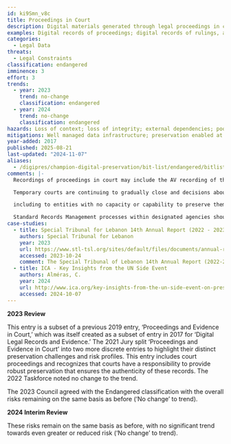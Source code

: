 ```yaml
---
id: ki9Smn_v8c
title: Proceedings in Court
description: Digital materials generated through legal proceedings in court.
examples: Digital records of proceedings; digital records of rulings, and all manner of quasi-judicial proceedings and tribunals
categories:
  - Legal Data
threats:
  - Legal Constraints
classification: endangered
imminence: 3
effort: 3
trends:
  - year: 2023
    trend: no-change
    classification: endangered
  - year: 2024
    trend: no-change
    classification: endangered
hazards: Loss of context; loss of integrity; external dependencies; poor storage; lack of understanding; churn of staff; significant or diversity of data; poorly developed specifications; ill-informed records management; poorly developed transfer protocols; poorly developed migration or normalization; longstanding protocols or procedures that apply unsuitable paper processes to digital materials; Uncertainty over IPR or the presence of orphaned works.
mitigations: Well managed data infrastructure; preservation enabled at ingest; carefully managed authenticity; use of persistent identifiers; finding aids; well managed records management processes; recognition of preservation requirements at highest levels; strategic investment in digital preservation; preservation roadmap; participation in the digital preservation community.
year-added: 2017
published: 2025-08-21
last-updated: "2024-11-07"
aliases:
  - /digipres/champion-digital-preservation/bit-list/endangered/bitlist-proceedings-in-court
comments: |-
  Recordings of proceedings in court may include the AV recording of the court session, which may pose particular preservation risks associated with the video files.

  Temporary courts are continuing to gradually close and decisions about preservation and management of their archives are being made hurriedly and at the last minute. Some of the decisions are placing materials at high risk due to; materials being split all over the place.

  including to entities with no capacity or capability to preserve them, a seeming lack of understanding that preservation and management of the archives has no completion date, an unwillingness to invest in preservation or a drive to keep costs low which is resulting in negative implications for preservation, hurried choices on preservation measures which are not allowing for proper testing of approaches to safeguard authenticity and legal admissibility (e.g. extracting digital data from complex systems in formats that can then potentially not be restored.

  Standard Records Management processes within designated agencies should be able to take care of the preservation of materials like this but given that it is likely to involve complex types of data, such agencies may not be equipped to deliver preservation effectively. It is surprising that courts are not more prominent in the digital preservation community, where solutions now exist.
case-studies:
  - title: Special Tribunal for Lebanon 14th Annual Report (2022 - 2023)
    authors: Special Tribunal for Lebanon
    year: 2023
    url: https://www.stl-tsl.org/sites/default/files/documents/annual-reports/STL_Annual_Report_2022-2023.pdf
    accessed: 2023-10-24
    comment: The Special Tribunal of Lebanon 14th Annual Report (2022-2023), which touches on the above comments concerning the planning and approaches developed and agreed between the United Nations and the Government of Lebanon to guide the Special Tribunal to ensure the completion of the Tribunal’s residual functions, including the management and preservation of the records and archives of the Special Tribunal.
  - title: ICA - Key Insights from the UN Side Event
    authors: Alméras, C.
    year: 2024
    url: http://www.ica.org/key-insights-from-the-un-side-event-on-preserving-and-accessing-records-of-temporary-international-criminal-courts/
    accessed: 2024-10-07
---
```

**2023 Review**

This entry is a subset of a previous 2019 entry, ‘Proceedings and Evidence in Court,’ which was itself created as a subset of entry in 2017 for ‘Digital Legal Records and Evidence.’ The 2021 Jury split ‘Proceedings and Evidence in Court’ into two more discrete entries to highlight their distinct preservation challenges and risk profiles. This entry includes court proceedings and recognizes that courts have a responsibility to provide robust preservation that ensures the authenticity of these records. The 2022 Taskforce noted no change to the trend.

The 2023 Council agreed with the Endangered classification with the overall risks remaining on the same basis as before (‘No change’ to trend).

**2024 Interim Review**

These risks remain on the same basis as before, with no significant trend towards even greater or reduced risk (‘No change’ to trend).
